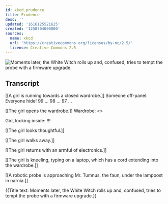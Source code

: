 ```yaml
---
id: xkcd.prudence
title: Prudence
desc: ''
updated: '1616125521625'
created: '1258704000000'
sources:
  name: xkcd
  url: 'https://creativecommons.org/licenses/by-nc/2.5/'
  license: Creative Commons 2.5
---
```

![Moments later, the White Witch rolls up and, confused, tries to tempt the probe with a firmware upgrade.](https://imgs.xkcd.com/comics/prudence.png)

## Transcript
[[A girl is running towards a closed wardrobe.]]
Someone off-panel: Everyone hide! 99 ... 98 ... 97 ...

[[The girl opens the wardrobe.]]
Wardrobe: <<click>>

Girl, looking inside: !!!

[[The girl looks thoughtful.]]

[[The girl walks away.]]

[[The girl returns with an armful of electronics.]]

[[The girl is kneeling, typing on a laptop, which has a cord extending into the wardrobe.]]

[[A robotic probe is approaching Mr. Tumnus, the faun, under the lamppost in narnia.]]

{{Title text: Moments later, the White Witch rolls up and, confused, tries to tempt the probe with a firmware upgrade.}}
